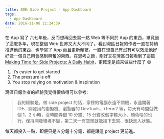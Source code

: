```yaml
---
title: 啟動 Side Project - App Dashboard
tags:
  - App Dashboard
date: 2016-11-08 21:24:39
---
```



在 App 寫了 六七年後，反而想再回去寫一點 Web 等不同於 App 的東西，畢竟過了這麼多年，現在整個 Web 世界又大大不同了。看到灣區日報的作者一直在持續推進他的東西，也學寫了 App 而且更新頻繁，一直在想自己有沒有可以效法他好好做一個自己用會感到興奮的東西。在思考之餘，剛好又在灣區日報看到了這篇 [Making Time for Side Projects: A Daily Habit](https://ponyfoo.com/articles/making-time-for-side-projects)，更確定是該來做些什麼了 :smile:


1. It’s easier to get started
2. The pressure is off
3. You stop relying on motivation & inspiration

灣區日報作者的經驗我覺得很值得可以參考:
>我的經驗是，做 side project 的話，家裡的電腦永遠不關機，永遠開著 IDE、開發用的虛擬機、瀏覽器的 DevTools、iTerm2 等，每天有時間就做個 1、2 小時，沒時間弄個 10 分鐘、15 分鐘改個字體大小、顏色啥的也行，保持開發環境不變，第二天一有空閒就能接下去寫、很快進入狀態。

每天都投入一點，即便只是五分鐘十分鐘，都是讓這 project 更前進。


